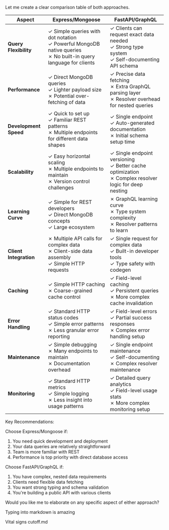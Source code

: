 Let me create a clear comparison table of both approaches.



| Aspect | Express/Mongoose | FastAPI/GraphQL |
|--------|-----------------|-----------------|
| **Query Flexibility** | ✓ Simple queries with dot notation<br>✓ Powerful MongoDB native queries<br>✗ No built-in query language for clients | ✓ Clients can request exact data needed<br>✓ Strong type system<br>✓ Self-documenting API schema |
| **Performance** | ✓ Direct MongoDB queries<br>✓ Lighter payload size<br>✗ Potential over-fetching of data | ✓ Precise data fetching<br>✗ Extra GraphQL parsing layer<br>✗ Resolver overhead for nested queries |
| **Development Speed** | ✓ Quick to set up<br>✓ Familiar REST patterns<br>✗ Multiple endpoints for different data shapes | ✓ Single endpoint<br>✓ Auto-generated documentation<br>✗ Initial schema setup time |
| **Scalability** | ✓ Easy horizontal scaling<br>✗ Multiple endpoints to maintain<br>✗ Version control challenges | ✓ Single endpoint versioning<br>✓ Better cache optimization<br>✗ Complex resolver logic for deep nesting |
| **Learning Curve** | ✓ Simple for REST developers<br>✓ Direct MongoDB concepts<br>✓ Large ecosystem | ✗ GraphQL learning curve<br>✗ Type system complexity<br>✗ Resolver patterns to learn |
| **Client Integration** | ✗ Multiple API calls for complex data<br>✗ Client-side data assembly<br>✓ Simple HTTP requests | ✓ Single request for complex data<br>✓ Built-in developer tools<br>✓ Type safety with codegen |
| **Caching** | ✓ Simple HTTP caching<br>✗ Coarse-grained cache control | ✓ Field-level caching<br>✓ Persistent queries<br>✗ More complex cache invalidation |
| **Error Handling** | ✓ Standard HTTP status codes<br>✓ Simple error patterns<br>✗ Less granular error reporting | ✓ Field-level errors<br>✓ Partial success responses<br>✗ Complex error handling setup |
| **Maintenance** | ✓ Simple debugging<br>✗ Many endpoints to maintain<br>✗ Documentation overhead | ✓ Single endpoint maintenance<br>✓ Self-documenting<br>✗ Complex resolver maintenance |
| **Monitoring** | ✓ Standard HTTP metrics<br>✓ Simple logging<br>✗ Less insight into usage patterns | ✓ Detailed query analytics<br>✓ Field-level usage stats<br>✗ More complex monitoring setup |

Key Recommendations:

Choose Express/Mongoose if:
1. You need quick development and deployment
2. Your data queries are relatively straightforward
3. Team is more familiar with REST
4. Performance is top priority with direct database access

Choose FastAPI/GraphQL if:
1. You have complex, nested data requirements
2. Clients need flexible data fetching
3. You want strong typing and schema validation
4. You're building a public API with various clients

Would you like me to elaborate on any specific aspect of either approach?

Typing into markdown is amazing






Vital signs cutoff.md
